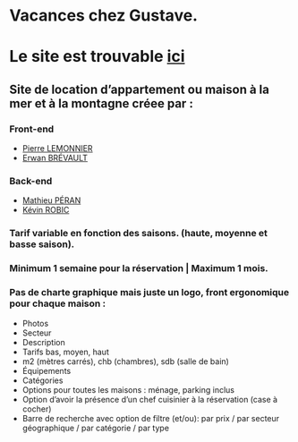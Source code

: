 # Vacances chez Gustave.
# Le site est trouvable [ici](https://erwanbrev.github.io/ClubVacances/)
## Site de location d’appartement ou maison à la mer et à la montagne créee par :

### Front-end
* [Pierre LEMONNIER](https://github.com/jordan0602/jordan0602)
* [Erwan BRÉVAULT](https://github.com/Antoine-M-9/Antoine-M-9)

### Back-end
* [Mathieu PÉRAN](https://github.com/Bubamara0/Bubamara0)
* [Kévin ROBIC](https://github.com/corsairecypri/corsairecypri)

### Tarif variable en fonction des saisons. (haute, moyenne et basse saison).
### Minimum 1 semaine pour la réservation | Maximum 1 mois.
### Pas de charte graphique mais juste un logo, front ergonomique pour chaque maison :

* Photos
* Secteur
* Description
* Tarifs bas, moyen, haut
* m2 (mètres carrés), chb (chambres), sdb (salle de bain)
* Équipements
* Catégories
* Options pour toutes les maisons : ménage, parking inclus
* Option d’avoir la présence d’un chef cuisinier à la réservation (case à cocher)
* Barre de recherche avec option de filtre (et/ou): par prix / par secteur géographique / par catégorie / par type